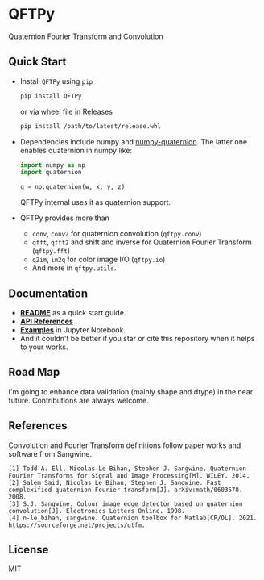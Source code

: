 # QFTPy

Quaternion Fourier Transform and Convolution

## Quick Start

- Install `QFTPy` using `pip`

  ```sh
  pip install QFTPy
  ```

  or via wheel file in [Releases](https://github.com/z0gSh1u/qftpy/releases)

  ```sh
  pip install /path/to/latest/release.whl
  ```

- Dependencies include numpy and [numpy-quaternion](https://github.com/moble/quaternion). The latter one enables quaternion in numpy like:

  ```python
  import numpy as np
  import quaternion
  
  q = np.quaternion(w, x, y, z)
  ```

  QFTPy internal uses it as quaternion support.

- QFTPy provides more than

  - `conv`, `conv2` for quaternion convolution (`qftpy.conv`)
  - `qfft`, `qfft2` and shift and inverse for Quaternion Fourier Transform (`qftpy.fft`)
  - `q2im`, `im2q` for color image I/O (`qftpy.io`)
  - And more in `qftpy.utils`.

## Documentation

- [**README**](https://github.com/z0gSh1u/qftpy/blob/master/README.md) as a quick start guide.
- [**API References**](https://zxuuu.tech/QFTPy)
- [**Examples**](https://github.com/z0gSh1u/qftpy/tree/master/example) in Jupyter Notebook.
- And it couldn't be better if you star or cite this repository when it helps to your works.

## Road Map

I'm going to enhance data validation (mainly shape and dtype) in the near future. Contributions are always welcome.

## References

Convolution and Fourier Transform definitions follow paper works and software from Sangwine.

```
[1] Todd A. Ell, Nicolas Le Bihan, Stephen J. Sangwine. Quaternion Fourier Transforms for Signal and Image Processing[M]. WILEY. 2014.
[2] Salem Said, Nicolas Le Bihan, Stephen J. Sangwine. Fast complexified quaternion Fourier transform[J]. arXiv:math/0603578. 2008.
[3] S.J. Sangwine. Colour image edge detector based on quaternion convolution[J]. Electronics Letters Online. 1998.
[4] n-le_bihan, sangwine. Quaternion toolbox for Matlab[CP/OL]. 2021. https://sourceforge.net/projects/qtfm.
```

## License

MIT